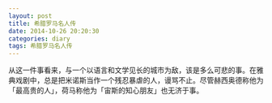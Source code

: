 ```yaml
---
layout: post
title: 希腊罗马名人传
date: 2014-10-26 20:20:30
categories: diary
tags: 希腊罗马名人传
---
```


从这一件事看来，与一个以语言和文学见长的城市为敌，该是多么可悲的事。在雅典戏剧中，总是把米诺斯当作一个残忍暴虐的人，谩骂不止。尽管赫西奥德称他为「最高贵的人」，荷马称他为「宙斯的知心朋友」也无济于事。
